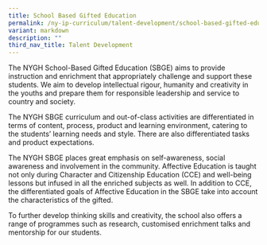 ```yaml
---
title: School Based Gifted Education
permalink: /ny-ip-curriculum/talent-development/school-based-gifted-education/
variant: markdown
description: ""
third_nav_title: Talent Development
---
```

The NYGH School-Based Gifted Education (SBGE) aims to provide instruction and enrichment that appropriately challenge and support these students. We aim to develop intellectual rigour, humanity and creativity in the youths and prepare them for responsible leadership and service to country and society. 

The NYGH SBGE curriculum and out-of-class activities are differentiated in terms of content, process, product and learning environment, catering to the students’ learning needs and style. There are also differentiated tasks and product expectations. 

The NYGH SBGE places great emphasis on self-awareness, social awareness and involvement in the community. Affective Education is taught not only during Character and Citizenship Education (CCE) and well-being lessons but infused in all the enriched subjects as well. In addition to CCE, the differentiated goals of Affective Education in the SBGE take into account the characteristics of the gifted. 

To further develop thinking skills and creativity, the school also offers a range of programmes such as research, customised enrichment talks and mentorship for our students.